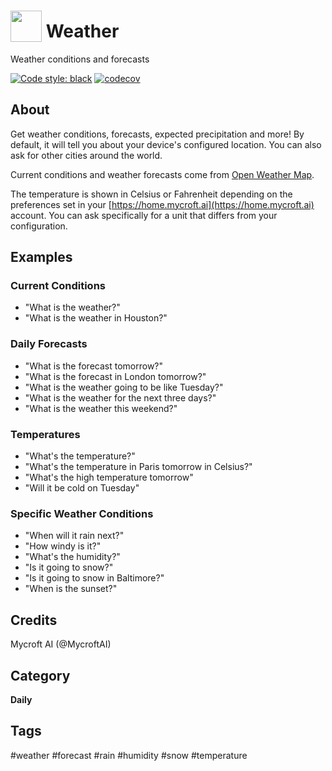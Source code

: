 # <img src='https://rawgithub.com/FortAwesome/Font-Awesome/master/svgs/solid/sun.svg' card_color='#FEE255' width='50' height='50' style='vertical-align:bottom'/> Weather
Weather conditions and forecasts

[![Code style: black](https://img.shields.io/badge/code%20style-black-000000.svg)](https://github.com/psf/black) [![codecov](https://codecov.io/gh/OpenVoiceOS/skill-ovos-weather/branch/dev/graph/badge.svg?token=FGP9AY9RE9)](https://codecov.io/gh/OpenVoiceOS/skill-ovos-weather)

## About 
Get weather conditions, forecasts, expected precipitation and more!  By default, it will tell
you about your device's configured location. You can also ask for other cities around the world. 

Current conditions and weather forecasts come from [Open Weather Map](https://openweathermap.org).

The temperature is shown in Celsius or Fahrenheit depending on the preferences 
set in your [https://home.mycroft.ai](https://home.mycroft.ai) account.  You can ask 
specifically for a unit that differs from your configuration.

## Examples 
### Current Conditions
* "What is the weather?"
* "What is the weather in Houston?"

### Daily Forecasts
* "What is the forecast tomorrow?"
* "What is the forecast in London tomorrow?"
* "What is the weather going to be like Tuesday?"
* "What is the weather for the next three days?"
* "What is the weather this weekend?"
  
### Temperatures
* "What's the temperature?"
* "What's the temperature in Paris tomorrow in Celsius?"
* "What's the high temperature tomorrow"
* "Will it be cold on Tuesday"

### Specific Weather Conditions
* "When will it rain next?"
* "How windy is it?"
* "What's the humidity?"
* "Is it going to snow?"
* "Is it going to snow in Baltimore?"
* "When is the sunset?"

## Credits 
Mycroft AI (@MycroftAI)

## Category
**Daily**

## Tags
#weather
#forecast
#rain
#humidity
#snow
#temperature
